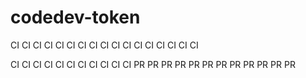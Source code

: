 # codedev-token
CI CI CI CI CI CI CI CI CI CI CI CI CI CI CI CI CI

CI CI CI CI CI CI CI CI CI CI CI PR PR PR PR PR PR PR PR PR PR PR PR
